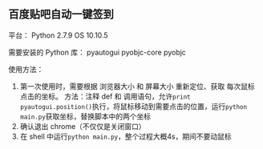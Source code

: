 ## 百度贴吧自动一键签到

平台：
Python 2.7.9
OS 10.10.5

需要安装的 Python 库：
pyautogui
pyobjc-core
pyobjc

使用方法：

1. 第一次使用时，需要根据 浏览器大小 和 屏幕大小 重新定位、获取 每次鼠标点击的坐标。
方法：注释 def 和 调用语句，允许`print pyautogui.position()`执行，将鼠标移动到需要点击的位置，运行`python main.py`获取坐标，替换脚本中的两个坐标
2. 确认退出 chrome（不仅仅是关闭窗口）
3. 在 shell 中运行`python main.py`，整个过程大概4s，期间不要动鼠标
